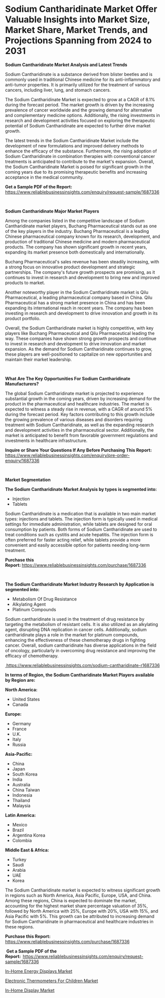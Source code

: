 <p><h1>Sodium Cantharidinate Market Offer Valuable Insights into Market Size, Market Share, Market Trends, and Projections Spanning from 2024 to 2031</h1></p><p><strong>Sodium Cantharidinate Market Analysis and Latest Trends</strong></p>
<p><p>Sodium Cantharidinate is a substance derived from blister beetles and is commonly used in traditional Chinese medicine for its anti-inflammatory and anti-tumor properties. It is primarily utilized for the treatment of various cancers, including liver, lung, and stomach cancers.</p><p>The Sodium Cantharidinate Market is expected to grow at a CAGR of 8.1% during the forecast period. The market growth is driven by the increasing prevalence of cancer worldwide and the growing demand for alternative and complementary medicine options. Additionally, the rising investments in research and development activities focused on exploring the therapeutic potential of Sodium Cantharidinate are expected to further drive market growth.</p><p>The latest trends in the Sodium Cantharidinate Market include the development of new formulations and improved delivery methods to enhance the efficacy of the substance. Furthermore, the rising adoption of Sodium Cantharidinate in combination therapies with conventional cancer treatments is anticipated to contribute to the market's expansion. Overall, the Sodium Cantharidinate Market is poised for significant growth in the coming years due to its promising therapeutic benefits and increasing acceptance in the medical community.</p></p>
<p><strong>Get a Sample PDF of the Report:&nbsp;</strong> <a href="https://www.reliablebusinessinsights.com/enquiry/request-sample/1687336">https://www.reliablebusinessinsights.com/enquiry/request-sample/1687336</a></p>
<p>&nbsp;</p>
<p><strong>Sodium Cantharidinate Major Market Players</strong></p>
<p><p>Among the companies listed in the competitive landscape of Sodium Cantharidinate market players, Buchang Pharmaceutical stands out as one of the key players in the industry. Buchang Pharmaceutical is a leading Chinese pharmaceutical company known for its research, development, and production of traditional Chinese medicine and modern pharmaceutical products. The company has shown significant growth in recent years, expanding its market presence both domestically and internationally.</p><p>Buchang Pharmaceutical's sales revenue has been steadily increasing, with a strong focus on innovative product development and strategic partnerships. The company's future growth prospects are promising, as it continues to invest in research and development to bring new and improved products to market.</p><p>Another noteworthy player in the Sodium Cantharidinate market is Qilu Pharmaceutical, a leading pharmaceutical company based in China. Qilu Pharmaceutical has a strong market presence in China and has been expanding its international reach in recent years. The company has been investing in research and development to drive innovation and growth in its product portfolio.</p><p>Overall, the Sodium Cantharidinate market is highly competitive, with key players like Buchang Pharmaceutical and Qilu Pharmaceutical leading the way. These companies have shown strong growth prospects and continue to invest in research and development to drive innovation and market expansion. As the demand for Sodium Cantharidinate continues to grow, these players are well-positioned to capitalize on new opportunities and maintain their market leadership.</p></p>
<p>&nbsp;</p>
<p><strong>What Are The Key Opportunities For Sodium Cantharidinate Manufacturers?</strong></p>
<p><p>The global Sodium Cantharidinate market is projected to experience substantial growth in the coming years, driven by increasing demand for the product in the pharmaceutical and healthcare industries. The market is expected to witness a steady rise in revenue, with a CAGR of around 5% during the forecast period. Key factors contributing to this growth include the growing prevalence of various diseases and disorders requiring treatment with Sodium Cantharidinate, as well as the expanding research and development activities in the pharmaceutical sector. Additionally, the market is anticipated to benefit from favorable government regulations and investments in healthcare infrastructure.</p></p>
<p><strong>Inquire or Share Your Questions If Any Before Purchasing This Report:</strong> <a href="https://www.reliablebusinessinsights.com/enquiry/pre-order-enquiry/1687336">https://www.reliablebusinessinsights.com/enquiry/pre-order-enquiry/1687336</a></p>
<p>&nbsp;</p>
<p><strong>Market Segmentation</strong></p>
<p><strong>The Sodium Cantharidinate Market Analysis by types is segmented into:</strong></p>
<p><ul><li>Injection</li><li>Tablets</li></ul></p>
<p><p>Sodium Cantharidinate is a medication that is available in two main market types: injections and tablets. The injection form is typically used in medical settings for immediate administration, while tablets are designed for oral consumption by patients. Both forms of Sodium Cantharidinate are used to treat conditions such as cystitis and acute hepatitis. The injection form is often preferred for faster acting relief, while tablets provide a more convenient and easily accessible option for patients needing long-term treatment.</p></p>
<p><strong>Purchase this Report:&nbsp;</strong><a href="https://www.reliablebusinessinsights.com/purchase/1687336">https://www.reliablebusinessinsights.com/purchase/1687336</a></p>
<p>&nbsp;</p>
<p><strong>The Sodium Cantharidinate Market Industry Research by Application is segmented into:</strong></p>
<p><ul><li>Metabolism Of Drug Resistance</li><li>Alkylating Agent</li><li>Platinum Compounds</li></ul></p>
<p><p>Sodium cantharidinate is used in the treatment of drug resistance by targeting the metabolism of resistant cells. It is also utilized as an alkylating agent, disrupting DNA replication in cancer cells. Additionally, sodium cantharidinate plays a role in the market for platinum compounds, enhancing the effectiveness of these chemotherapy drugs in fighting cancer. Overall, sodium cantharidinate has diverse applications in the field of oncology, particularly in overcoming drug resistance and improving the efficacy of chemotherapy.</p></p>
<p><a href="https://www.reliablebusinessinsights.com/sodium-cantharidinate-r1687336">&nbsp;https://www.reliablebusinessinsights.com/sodium-cantharidinate-r1687336</a></p>
<p><strong>In terms of Region, the Sodium Cantharidinate Market Players available by Region are:</strong></p>
<p>
    <p> <strong> North America: </strong>
        <ul>
            <li>United States</li>
            <li>Canada</li>
        </ul>
        </p> 
    <p> <strong> Europe: </strong>
        <ul>
            <li>Germany</li>
            <li>France</li>
            <li>U.K.</li>
            <li>Italy</li>
            <li>Russia</li>
        </ul>
        </p> 
    <p> <strong> Asia-Pacific: </strong>
        <ul>
            <li>China</li>
            <li>Japan</li>
            <li>South Korea</li>
            <li>India</li>
            <li>Australia</li>
            <li>China Taiwan</li>
            <li>Indonesia</li>
            <li>Thailand</li>
            <li>Malaysia</li>
        </ul>
        </p> 
    <p> <strong> Latin America: </strong>
        <ul>
            <li>Mexico</li>
            <li>Brazil</li>
            <li>Argentina Korea</li>
            <li>Colombia</li>
        </ul>
        </p> 
    <p> <strong> Middle East & Africa: </strong>
        <ul>
            <li>Turkey</li>
            <li>Saudi</li>
            <li>Arabia</li>
            <li>UAE</li>
            <li>Korea</li>
        </ul>
    </p>
    </p>
<p><p>The Sodium Cantharidinate market is expected to witness significant growth in regions such as North America, Asia Pacific, Europe, USA, and China. Among these regions, China is expected to dominate the market, accounting for the highest market share percentage valuation of 35%, followed by North America with 25%, Europe with 20%, USA with 15%, and Asia Pacific with 5%. This growth can be attributed to increasing demand for Sodium Cantharidinate in pharmaceutical and healthcare industries in these regions.</p></p>
<p><strong>Purchase this Report: </strong><a href="https://www.reliablebusinessinsights.com/purchase/1687336">https://www.reliablebusinessinsights.com/purchase/1687336</a></p>
<p>&nbsp;<strong>Get a Sample PDF of the Report:&nbsp;&nbsp;</strong><a href="https://www.reliablebusinessinsights.com/enquiry/request-sample/1687336">https://www.reliablebusinessinsights.com/enquiry/request-sample/1687336</a></p>
<p><strong></strong></p>
<p><p><a href="https://github.com/josephpullman6599/Market-Research-Report-List-1/blob/main/in-home-energy-displays-market.md">In-Home Energy Displays Market</a></p><p><a href="https://github.com/verajwilson971/Market-Research-Report-List-1/blob/main/electronic-thermometers-for-children-market.md">Electronic Thermometers For Children Market</a></p><p><a href="https://github.com/jakobeblake56/Market-Research-Report-List-1/blob/main/in-home-display-market.md">In-Home Display Market</a></p></p>